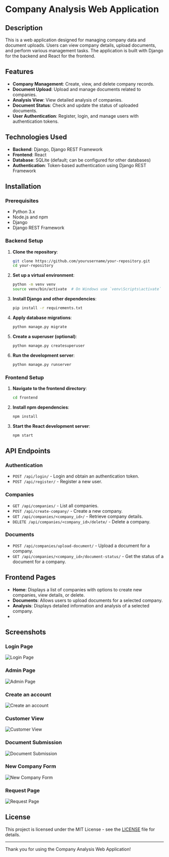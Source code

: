 # Company Analysis Web Application

## Description

This is a web application designed for managing company data and document uploads. Users can view company details, upload documents, and perform various management tasks. The application is built with Django for the backend and React for the frontend.

## Features

- **Company Management**: Create, view, and delete company records.
- **Document Upload**: Upload and manage documents related to companies.
- **Analysis View**: View detailed analysis of companies.
- **Document Status**: Check and update the status of uploaded documents.
- **User Authentication**: Register, login, and manage users with authentication tokens.

## Technologies Used

- **Backend**: Django, Django REST Framework
- **Frontend**: React
- **Database**: SQLite (default; can be configured for other databases)
- **Authentication**: Token-based authentication using Django REST Framework

## Installation

### Prerequisites

- Python 3.x
- Node.js and npm
- Django
- Django REST Framework

### Backend Setup

1. **Clone the repository**:
    ```bash
    git clone https://github.com/yourusername/your-repository.git
    cd your-repository
    ```

2. **Set up a virtual environment**:
    ```bash
    python -m venv venv
    source venv/bin/activate  # On Windows use `venv\Scripts\activate`
    ```

3. **Install Django and other dependencies**:
    ```bash
    pip install -r requirements.txt
    ```

4. **Apply database migrations**:
    ```bash
    python manage.py migrate
    ```

5. **Create a superuser (optional)**:
    ```bash
    python manage.py createsuperuser
    ```

6. **Run the development server**:
    ```bash
    python manage.py runserver
    ```

### Frontend Setup

1. **Navigate to the frontend directory**:
    ```bash
    cd frontend
    ```

2. **Install npm dependencies**:
    ```bash
    npm install
    ```

3. **Start the React development server**:
    ```bash
    npm start
    ```

## API Endpoints

### Authentication

- `POST /api/login/` - Login and obtain an authentication token.
- `POST /api/register/` - Register a new user.

### Companies

- `GET /api/companies/` - List all companies.
- `POST /api/create-company/` - Create a new company.
- `GET /api/companies/<company_id>/` - Retrieve company details.
- `DELETE /api/companies/<company_id>/delete/` - Delete a company.

### Documents

- `POST /api/companies/upload-document/` - Upload a document for a company.
- `GET /api/companies/<company_id>/document-status/` - Get the status of a document for a company.

## Frontend Pages

- **Home**: Displays a list of companies with options to create new companies, view details, or delete.
- **Documents**: Allows users to upload documents for a selected company.
- **Analysis**: Displays detailed information and analysis of a selected company.
- 
## Screenshots

### Login Page
![Login Page](Documents/ProjetY/Login.png)

### Admin Page
![Admin Page](Documents/ProjetY/Admin.png)

### Create an account
![Create an account](Documents/ProjetY/Connexion.png)

### Customer View
![Customer View](Documents/ProjetY/Customer.png)

### Document Submission
![Document Submission](Documents/ProjetY/DépotDocument.png)

### New Company Form
![New Company Form](Documents/ProjetY/NewCompany.png)

### Request Page
![Request Page](Documents/ProjetY/Request.png)


## License

This project is licensed under the MIT License - see the [LICENSE](LICENSE) file for details.

---

Thank you for using the Company Analysis Web Application!

